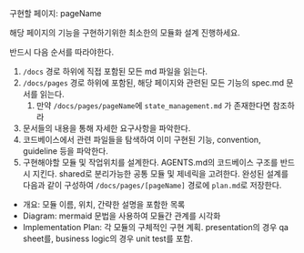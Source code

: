 구현할 페이지: pageName

해당 페이지의 기능을 구현하기위한 최소한의 모듈화 설계 진행하세요.

반드시 다음 순서를 따라야한다.

1. `/docs` 경로 하위에 직접 포함된 모든 md 파일을 읽는다.
2. `/docs/pages` 경로 하위에 포함된, 해당 페이지와 관련된 모든 기능의 spec.md 문서를 읽는다.
   1. 만약 `/docs/pages/pageName`에 `state_management.md` 가 존재한다면 참조하라
3. 문서들의 내용을 통해 자세한 요구사항을 파악한다.
4. 코드베이스에서 관련 파일들을 탐색하여 이미 구현된 기능, convention, guideline 등을 파악한다.
5. 구현해야할 모듈 및 작업위치를 설계한다. AGENTS.md의 코드베이스 구조를 반드시 지킨다. shared로 분리가능한 공통 모듈 및 제네릭을 고려한다.
   완성된 설계를 다음과 같이 구성하여 `/docs/pages/[pageName]` 경로에 `plan.md`로 저장한다.

- 개요: 모듈 이름, 위치, 간략한 설명을 포함한 목록
- Diagram: mermaid 문법을 사용하여 모듈간 관계를 시각화
- Implementation Plan: 각 모듈의 구체적인 구현 계획. presentation의 경우 qa sheet를, business logic의 경우 unit test를 포함.